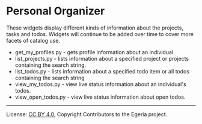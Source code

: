 <!-- SPDX-License-Identifier: CC-BY-4.0 -->
<!-- Copyright Contributors to the Egeria project. -->

# Personal Organizer

These widgets display different kinds of information about the projects, tasks and todos. Widgets
will continue to be added over time to cover more facets of catalog use.

* get_my_profiles.py - gets profile information about an individual.
* list_projects.py - lists information about a specified project or projects containing the search string.
* list_todos.py - lists information about a specified todo item or all todos containing the search string
* view_my_todos.py - view live status information about an individual's todos.
* view_open_todos.py - view live status information about open todos.

----
License: [CC BY 4.0](https://creativecommons.org/licenses/by/4.0/),
Copyright Contributors to the Egeria project.